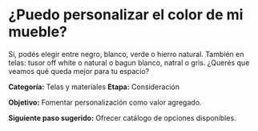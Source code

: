 # ¿Puedo personalizar el color de mi mueble?

Sí, podés elegir entre negro, blanco, verde o hierro natural. También en telas: tusor off white o natural o bagun blanco, natral o gris. ¿Querés que veamos qué queda mejor para tu espacio?

**Categoría:** Telas y materiales
**Etapa:** Consideración

**Objetivo:** Fomentar personalización como valor agregado.

**Siguiente paso sugerido:** Ofrecer catálogo de opciones disponibles.
